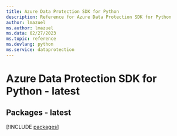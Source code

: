 ```yaml
---
title: Azure Data Protection SDK for Python
description: Reference for Azure Data Protection SDK for Python
author: lmazuel
ms.author: lmazuel
ms.data: 02/27/2023
ms.topic: reference
ms.devlang: python
ms.service: dataprotection
---
```

# Azure Data Protection SDK for Python - latest
## Packages - latest
[!INCLUDE [packages](data-protection-index.md)]
